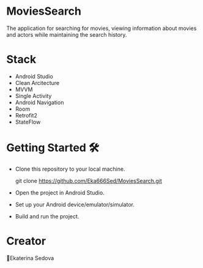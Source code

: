 # MoviesSearch

The application for searching for movies, viewing information about movies and actors while maintaining the search history.

# Stack
- Android Studio
- Clean Arcitecture
- MVVM
- Single Activity
- Android Navigation
- Room
- Retrofit2
- StateFlow

# Getting Started 🛠
- Clone this repository to your local machine.


  git clone https://github.com/Eka666Sed/MoviesSearch.git
- Open the project in Android Studio.
- Set up your Android device/emulator/simulator.
- Build and run the project.


# Creator

📱Ekaterina Sedova

